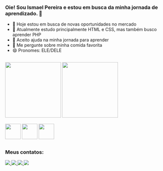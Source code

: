 ### Oie! Sou Ismael Pereira e estou em busca da minha jornada de aprendizado. 👋

- 🔭 Hoje estou em busca de novas oportunidades no mercado
- 🌱 Atualmente estudo principalmente HTML e CSS, mas também busco aprender PHP
- 🤔 Aceito ajuda na minha jornada para aprender
- 💬 Me pergunte sobre minha comida favorita
- 😄 Pronomes: ELE/DELE

##

 <div>
   <img height="180em" src="https://github-readme-stats.vercel.app/api?username=ismapereira&show_icons=true&theme=algolia">
   <img height="180em" src="https://github-readme-stats.vercel.app/api/top-langs/?username=ismapereira&layout=compact&theme=algolia">
 </div>

<br>

<div>
  <img height="50em" src="https://cdn.jsdelivr.net/gh/devicons/devicon@latest/icons/html5/html5-original.svg" />
  <img height="50em" src="https://cdn.jsdelivr.net/gh/devicons/devicon@latest/icons/css3/css3-original.svg" />
  <img height="50em" src="https://cdn.jsdelivr.net/gh/devicons/devicon@latest/icons/photoshop/photoshop-original.svg" />
</div>
          
 
##
### Meus contatos:

 <a href="mailto:ismaelpf15@gmail.com"><img src="https://img.shields.io/badge/Gmail-D14836?style=for-the-badge&logo=gmail&logoColor=white">
 <a href="https://www.instagram.com/_ismapereira/"><img src="https://img.shields.io/badge/Instagram-E4405F?style=for-the-badge&logo=instagram&logoColor=white">
 <a href="https://www.linkedin.com/in/ismael-pereira-feitosa-ba2aa91a9/"><img src="https://img.shields.io/badge/LinkedIn-0077B5?style=for-the-badge&logo=linkedin&logoColor=white">
 <a href="https://w.app/ENs5ci"><img src="https://img.shields.io/badge/WhatsApp-25D366?style=for-the-badge&logo=whatsapp&logoColor=white">

 
 
